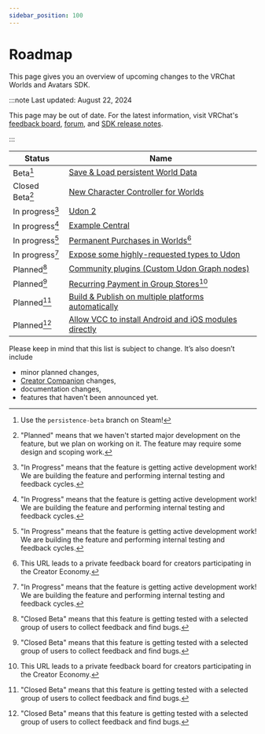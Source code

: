 ```yaml
---
sidebar_position: 100
---
```

# Roadmap

This page gives you an overview of upcoming changes to the VRChat Worlds and Avatars SDK.

:::note Last updated: August 22, 2024

This page may be out of date. For the latest information, visit VRChat's [feedback board](https://feedback.vrchat.com/),  [forum](https://ask.vrchat.com/c/official/31), and [SDK release notes](/releases/).

:::

|Status|Name|
|---|---|
|Beta[^5]|[Save & Load persistent World Data](https://feedback.vrchat.com/udon/p/save-load-persistent-world-data)|
|Closed Beta[^1]|[New Character Controller for Worlds](https://feedback.vrchat.com/udon/p/new-character-controller-for-worlds)|
|In progress[^2]|[Udon 2](https://feedback.vrchat.com/udon/p/udon-2)|
|In progress[^2]|[Example Central](https://feedback.vrchat.com/udon/p/example-central-for-worlds-sdk)|
|In progress[^2]|[Permanent Purchases in Worlds](https://feedback.vrchat.com/creator-economy-sellers/p/one-time-purchases-in-worlds)[^4]|
|In progress[^2]|[Expose some highly-requested types to Udon](https://feedback.vrchat.com/udon/p/expose-some-highly-requested-types-to-udon)|
|Planned[^3]|[Community plugins (Custom Udon Graph nodes)](https://feedback.vrchat.com/udon/p/community-plugins-custom-udon-graph-nodes)|
|Planned[^3]|[Recurring Payment in Group Stores](https://feedback.vrchat.com/creator-economy-sellers/p/recurring-payment-in-group-stores)[^4]|
|Planned[^3]|[Build & Publish on multiple platforms automatically](https://feedback.vrchat.com/sdk-bug-reports/p/build-publish-on-multiple-platforms-automatically)|
|Planned[^3]|[Allow VCC to install Android and iOS modules directly](https://feedback.vrchat.com/sdk-bug-reports/p/allow-vcc-to-install-android-and-ios-modules-directly)|                                                                                                                      |             |

Please keep in mind that this list is subject to change. It’s also doesn’t include
- minor planned changes,
- [Creator Companion](https://vcc.docs.vrchat.com/) changes,
- documentation changes,
- features that haven't been announced yet.

[^1]: "Planned" means that we haven't started major development on the feature, but we plan on working on it. The feature may require some design and scoping work.

[^2]: "In Progress" means that the feature is getting active development work! We are building the feature and performing internal testing and feedback cycles.

[^3]: "Closed Beta" means that this feature is getting tested with a selected group of users to collect feedback and find bugs.

[^4]: This URL leads to a private feedback board for creators participating in the Creator Economy.

[^5]: Use the `persistence-beta` branch on Steam!
